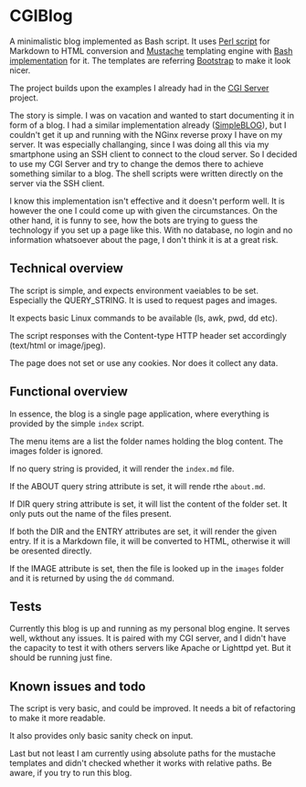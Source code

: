 # CGIBlog
A minimalistic blog implemented as Bash script. It uses [Perl script](https://daringfireball.net/projects/markdown/) for Markdown to HTML conversion and [Mustache](http://mustache.github.io/) templating engine with [Bash implementation](https://github.com/tests-always-included/mo) for it. The templates are referring [Bootstrap](https://getbootstrap.com/) to make it look nicer.

The project builds upon the examples I already had in the [CGI Server](https://github.com/szabogabriel/cgiserver) project.

The story is simple. I was on vacation and wanted to start documenting it in form of a blog. I had a similar implementation already ([SimpleBLOG](https://github.com/szabogabriel/SimpleBLOG)), but I couldn't get it up and running with the NGinx reverse proxy I have on my server. It was especially challanging, since I was doing all this via my smartphone using an SSH client to connect to the cloud server. So I decided to use my CGI Server and try to change the demos there to achieve something similar to a blog. The shell scripts were written directly on the server via the SSH client.

I know this implementation isn't effective and it doesn't perform well. It is however the one I could come up with given the circumstances. On the other hand, it is funny to see, how the bots are trying to guess the technology if you set up a page like this. With no database, no login and no information whatsoever about the page, I don't think it is at a great risk.

## Technical overview

The script is simple, and expects environment vaeiables to be set. Especially the QUERY_STRING. It is used to request pages and images.

It expects basic Linux commands to be available (ls, awk, pwd, dd etc).

The script responses with the Content-type HTTP header set accordingly (text/html or image/jpeg).

The page does not set or use any cookies. Nor does it collect any data.

## Functional overview

In essence, the blog is a single page application, where everything is provided by the simple `index` script.

The menu items are a list the folder names holding the blog content. The images folder is ignored.

If no query string is provided, it will render the `index.md` file.

If the ABOUT query string attribute is set, it will rende rthe `about.md`.

If DIR query string attribute is set, it will list the content of the folder set. It only puts out the name of the files present.

If both the DIR and the ENTRY attributes are set, it will render the given entry. If it is a Markdown file, it will be converted to HTML, otherwise it will be oresented directly.

If the IMAGE attribute is set, then the file is looked up in the `images` folder and it is returned by using the `dd` command.

## Tests

Currently this blog is up and running as my personal blog engine. It serves well, wkthout any issues. It is paired with my CGI server, and I didn't have the capacity to test it with others servers like Apache or Lighttpd yet. But it should be running just fine.

## Known issues and todo

The script is very basic, and could be improved. It needs a bit of refactoring to make it more readable.

It also provides only basic sanity check on input.

Last but not least I am currently using absolute paths for the mustache templates and didn't checked whether it works with relative paths. Be aware, if you try to run this blog.
 
